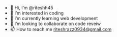 - 👋 Hi, I’m @riteshh45
- 👀 I’m interested in coding
- 🌱 I’m currently learning web development
- 💞️ I’m looking to collaborate on code reveiw
- 📫 How to reach me riteshrazz0934@gmail.com

<!---
riteshh45/riteshh45 is a ✨ special ✨ repository because its `README.md` (this file) appears on your GitHub profile.
You can click the Preview link to take a look at your changes.
--->
